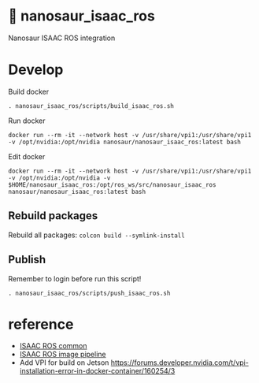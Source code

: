 # 🍏 nanosaur_isaac_ros

Nanosaur ISAAC ROS integration

# Develop

Build docker
```
. nanosaur_isaac_ros/scripts/build_isaac_ros.sh 
```

Run docker
```
docker run --rm -it --network host -v /usr/share/vpi1:/usr/share/vpi1 -v /opt/nvidia:/opt/nvidia nanosaur/nanosaur_isaac_ros:latest bash
```

Edit docker
```
docker run --rm -it --network host -v /usr/share/vpi1:/usr/share/vpi1 -v /opt/nvidia:/opt/nvidia -v $HOME/nanosaur_isaac_ros:/opt/ros_ws/src/nanosaur_isaac_ros nanosaur/nanosaur_isaac_ros:latest bash
```

## Rebuild packages

Rebuild all packages: `colcon build --symlink-install`

## Publish

Remember to login before run this script!
```
. nanosaur_isaac_ros/scripts/push_isaac_ros.sh 
```

# reference

* [ISAAC ROS common](https://github.com/NVIDIA-AI-IOT/isaac_ros_common.git)
* [ISAAC ROS image pipeline](https://github.com/NVIDIA-AI-IOT/isaac_ros_image_pipeline.git)
* Add VPI for build on Jetson https://forums.developer.nvidia.com/t/vpi-installation-error-in-docker-container/160254/3